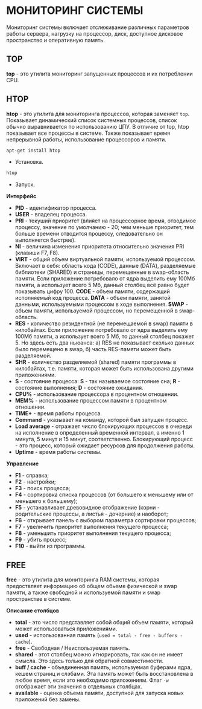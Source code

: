 # МОНИТОРИНГ СИСТЕМЫ

Мониторинг системы включает отслеживание различных параметров работы сервера, нагрузку на процессор, диск, доступное дисковое пространство и оперативную память.

## TOP

**top** - это утилита мониторинг запущенных процессов и их потреблении CPU.

## HTOP

**htop** - это утилита для мониторинга процессов, которая заменяет `top`. Показывает динамический список системных процессов, список обычно выравнивается по использованию ЦПУ. В отличие от top, htop показывает все процессы в системе. Также показывает время непрерывной работы, использование процессоров и памяти.

```bash
apt-get install htop
```
- Установка.

```bash
htop
```
- Запуск.

**Интерфейс**

- **PID** - идентификатор процесса.
- **USER** - владелец процесса.
- **PRI** - текуший приоритет (влияет на процессорное время, отводимое процессу, значение по умолчанию - 20; чем меньше приоритет, тем больше времени отводится процессу, следовательно он выполняется быстрее).
- **NI** - величина изменения приоритета относительно значения PRI (клавиши F7, F8).
- **VIRT** - общий объем виртуальной памяти, используемой процессом. Включает в себя: область кода (CODE), данные (DATA), разделяемые библиотеки (SHARED) и страницы, перемещенные в swap-область памяти. Если приложение потребовало от ядра выделить ему 100Мб памяти, а использует всего 5 Мб, данный столбец всё равно будет показывать цифру 100. **CODE** - объем памяти, содержащий исполняемый код процесса. **DATA** - объем памяти, занятой данными, используемыми процессом в ходе выполнения. **SWAP** - объем памяти, используемой процессом, но перемещенной в swap-область.
- **RES** - количество резидентной (не перемещаемой в swap) памяти в килобайтах. Если приложение потребовало от ядра выделить ему 100Мб памяти, а использует всего 5 Мб, то данный столбец покажет 5. Но здесь есть два ньюанса: а) RES не показывает сколько данных было перемещено в swap, б) часть RES-памяти может быть разделяемой.
- **SHR** - количество разделяемой (shared) памяти программы в килобайтах, т.е. памяти, которая может быть использована другими приложениями.
- **S** - состояние процесса: **S** - так называемое состояние сна; **R** - состояние выполнения; **D** - состояние ожидания.
- **CPU%** - использование процессора в процентном отношении.
- **MEM%** - использование процессом памяти в процентном отношении.
- **TIME+** - время работы процесса.
- **Command** - указывает на команду, которой был запущен процесс.
- **Load average** - отражает число блокирующих процессов в очереди на исполнение в определенный временной интервал, а именно 1 минута, 5 минут и 15 минут, соответственно. Блокирующий процесс - это процесс, который ожидает ресурсов для продолжения работы.
- **Uptime** - время работы системы.

**Управление**

- **F1** - справка; 
- **F2** - настройки; 
- **F3** - поиск процесса; 
- **F4** - сортировка списка процессов (от большего к меньшему или от меньшего к большему); 
- **F5** - устанавливает древовидное отображение (корни - родительские процессы, а листья - дочерние) и наоборот; 
- **F6** - открывает панель с выбором параметра сортировки процессов; 
- **F7** - увеличить приоритет выполнения текущего процесса; 
- **F8** - уменьшить приоритет выполнения текущего процесса; 
- **F9** - убить процесс; 
- **F10** - выйти из программы.

## FREE

**free** - это утилита для мониторинга RAM системы, которая предоствляет информацию об общем обьеме физической и swap памяти, а также свободной и используемой памяти и swap пространстве в системе.

**Описание столбцов**

- **total** - это число представляет собой общий объем памяти, который может использоваться приложениями.
- **used** - использованная память (`used = total - free - buffers - cache`).
- **free** - Свободная / Неиспользуемая память.
- **shared** - этот столбец можно игнорировать, так как он не имеет смысла. Это здесь только для обратной совместимости.
- **buff / cache** - объединенная память, используемая буферами ядра, кешем страниц и слэбами. Эта память может быть восстановлена в любое время, если это необходимо приложениям. Флаг `-w` отображает эти значения в отдельных столбцах.
- **available** - оценка объема памяти, доступной для запуска новых приложений без замены.

